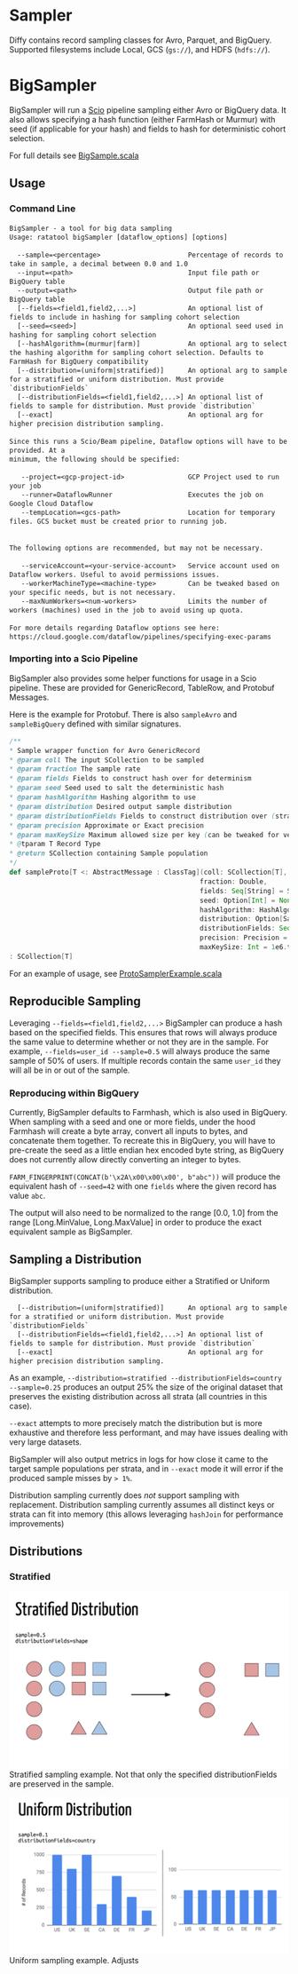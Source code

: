 Sampler
=======

Diffy contains record sampling classes for Avro, Parquet, and BigQuery. Supported filesystems include Local, GCS (`gs://`), and HDFS (`hdfs://`).

# BigSampler

BigSampler will run a [Scio](https://github.com/spotify/scio) pipeline sampling either Avro or BigQuery data.
 It also allows specifying a hash function (either FarmHash or Murmur) with seed (if applicable for 
 your hash) and fields to hash for deterministic cohort selection.

For full details see [BigSample.scala](https://github.com/spotify/ratatool/blob/master/ratatool-sampling/src/main/scala/com/spotify/ratatool/samplers/BigSampler.scala)

## Usage

### Command Line
```
BigSampler - a tool for big data sampling
Usage: ratatool bigSampler [dataflow_options] [options]

  --sample=<percentage>                      Percentage of records to take in sample, a decimal between 0.0 and 1.0
  --input=<path>                             Input file path or BigQuery table
  --output=<path>                            Output file path or BigQuery table
  [--fields=<field1,field2,...>]             An optional list of fields to include in hashing for sampling cohort selection
  [--seed=<seed>]                            An optional seed used in hashing for sampling cohort selection
  [--hashAlgorithm=(murmur|farm)]            An optional arg to select the hashing algorithm for sampling cohort selection. Defaults to FarmHash for BigQuery compatibility
  [--distribution=(uniform|stratified)]      An optional arg to sample for a stratified or uniform distribution. Must provide `distributionFields`
  [--distributionFields=<field1,field2,...>] An optional list of fields to sample for distribution. Must provide `distribution`
  [--exact]                                  An optional arg for higher precision distribution sampling.

Since this runs a Scio/Beam pipeline, Dataflow options will have to be provided. At a
minimum, the following should be specified:

   --project=<gcp-project-id>                GCP Project used to run your job
   --runner=DataflowRunner                   Executes the job on Google Cloud Dataflow
   --tempLocation=<gcs-path>                 Location for temporary files. GCS bucket must be created prior to running job.


The following options are recommended, but may not be necessary.

   --serviceAccount=<your-service-account>   Service account used on Dataflow workers. Useful to avoid permissions issues.
   --workerMachineType=<machine-type>        Can be tweaked based on your specific needs, but is not necessary.
   --maxNumWorkers=<num-workers>             Limits the number of workers (machines) used in the job to avoid using up quota.

For more details regarding Dataflow options see here: https://cloud.google.com/dataflow/pipelines/specifying-exec-params
```

### Importing into a Scio Pipeline
BigSampler also provides some helper functions for usage in a Scio pipeline. These are provided for
 GenericRecord, TableRow, and Protobuf Messages.
 
Here is the example for Protobuf. There is also `sampleAvro` and `sampleBigQuery` defined with
 similar signatures.
```scala
/**
* Sample wrapper function for Avro GenericRecord
* @param coll The input SCollection to be sampled
* @param fraction The sample rate
* @param fields Fields to construct hash over for determinism
* @param seed Seed used to salt the deterministic hash
* @param hashAlgorithm Hashing algorithm to use
* @param distribution Desired output sample distribution
* @param distributionFields Fields to construct distribution over (strata = set of unique fields)
* @param precision Approximate or Exact precision
* @param maxKeySize Maximum allowed size per key (can be tweaked for very large data sets)
* @tparam T Record Type
* @return SCollection containing Sample population
*/
def sampleProto[T <: AbstractMessage : ClassTag](coll: SCollection[T],
                                                fraction: Double,
                                                fields: Seq[String] = Seq(),
                                                seed: Option[Int] = None,
                                                hashAlgorithm: HashAlgorithm = FarmHash,
                                                distribution: Option[SampleDistribution]=None,
                                                distributionFields: Seq[String] = Seq(),
                                                precision: Precision = Approximate,
                                                maxKeySize: Int = 1e6.toInt)
: SCollection[T]
```
For an example of usage, see [ProtoSamplerExample.scala](https://github.com/spotify/ratatool/blob/master/ratatool-examples/src/main/scala/com/spotify/ratatool/examples/samplers/ProtoSamplerExample.scala)

## Reproducible Sampling
Leveraging `--fields=<field1,field2,...>` BigSampler can produce a hash based on the specified
 fields. This ensures that rows will always produce the same value to determine whether or not they
 are in the sample. For example, `--fields=user_id --sample=0.5` will always produce the same sample
 of 50% of users. If multiple records contain the same `user_id` they will all be in or out of the
 sample.

### Reproducing within BigQuery
Currently, BigSampler defaults to Farmhash, which is also used in BigQuery. When sampling with a seed and one or more fields,
 under the hood Farmhash will create a byte array, convert all inputs to bytes, and concatenate them together. To recreate this in BigQuery, you
 will have to pre-create the seed as a little endian hex encoded byte string, as BigQuery does not currently allow directly converting an integer
 to bytes.

`FARM_FINGERPRINT(CONCAT(b'\x2A\x00\x00\x00', b"abc"))` will produce the equivalent hash of `--seed=42` with one `fields` where the given record has value `abc`.

The output will also need to be normalized to the range [0.0, 1.0] from the range [Long.MinValue, Long.MaxValue] in order to produce the exact equivalent sample as BigSampler.
 
## Sampling a Distribution
BigSampler supports sampling to produce either a Stratified or Uniform distribution.
```
  [--distribution=(uniform|stratified)]      An optional arg to sample for a stratified or uniform distribution. Must provide `distributionFields`
  [--distributionFields=<field1,field2,...>] An optional list of fields to sample for distribution. Must provide `distribution`
  [--exact]                                  An optional arg for higher precision distribution sampling.
``` 

As an example, `--distribution=stratified --distributionFields=country --sample=0.25` produces
 an output 25% the size of the original dataset that preserves the existing distribution across all
 strata (all countries in this case).
 
`--exact` attempts to more precisely match the distribution but is more exhaustive and therefore
 less performant, and may have issues dealing with very large datasets.
 
BigSampler will also output metrics in logs for how close it came to the target sample populations
 per strata, and in `--exact` mode it will error if the produced sample misses by `> 1%`.

Distribution sampling currently does *not* support sampling with replacement.
Distribution sampling currently assumes all distinct keys or strata can fit into memory (this allows
 leveraging `hashJoin` for performance improvements)
 
## Distributions
### Stratified
![Stratified](https://github.com/spotify/ratatool/blob/master/misc/Stratified.png)
Stratified sampling example. Not that only the specified distributionFields are preserved in the sample.

![Uniform](https://github.com/spotify/ratatool/blob/master/misc/Uniform.png)
Uniform sampling example. Adjusts
